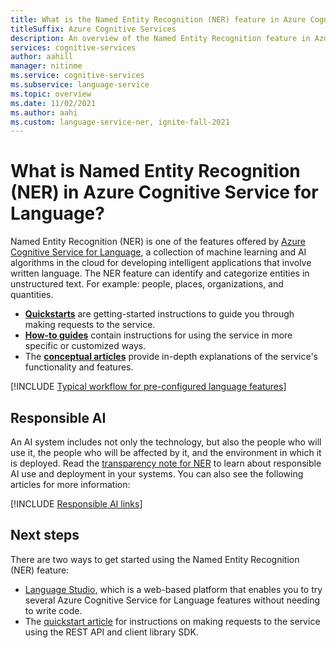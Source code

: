 ```yaml
---
title: What is the Named Entity Recognition (NER) feature in Azure Cognitive Service for Language?
titleSuffix: Azure Cognitive Services
description: An overview of the Named Entity Recognition feature in Azure Cognitive Services, which helps you extract categories of entities in text.
services: cognitive-services
author: aahill
manager: nitinme
ms.service: cognitive-services
ms.subservice: language-service
ms.topic: overview
ms.date: 11/02/2021
ms.author: aahi
ms.custom: language-service-ner, ignite-fall-2021
---
```


# What is Named Entity Recognition (NER) in Azure Cognitive Service for Language?

Named Entity Recognition (NER) is one of the features offered by [Azure Cognitive Service for Language](../overview.md), a collection of machine learning and AI algorithms in the cloud for developing intelligent applications that involve written language. The NER feature can identify and categorize entities in unstructured text. For example: people, places, organizations, and quantities.

* [**Quickstarts**](quickstart.md) are getting-started instructions to guide you through making requests to the service.
* [**How-to guides**](how-to-call.md) contain instructions for using the service in more specific or customized ways.
* The [**conceptual articles**](concepts/named-entity-categories.md) provide in-depth explanations of the service's functionality and features.

[!INCLUDE [Typical workflow for pre-configured language features](../includes/overview-typical-workflow.md)]

## Responsible AI 

An AI system includes not only the technology, but also the people who will use it, the people who will be affected by it, and the environment in which it is deployed. Read the [transparency note for NER](/legal/cognitive-services/language-service/transparency-note-named-entity-recognition?context=/azure/cognitive-services/language-service/context/context) to learn about responsible AI use and deployment in your systems. You can also see the following articles for more information:

[!INCLUDE [Responsible AI links](../includes/overview-responsible-ai-links.md)]

## Next steps

There are two ways to get started using the Named Entity Recognition (NER) feature:
* [Language Studio](../language-studio.md), which is a web-based platform that enables you to try several Azure Cognitive Service for Language features without needing to write code.
* The [quickstart article](quickstart.md) for instructions on making requests to the service using the REST API and client library SDK.  
